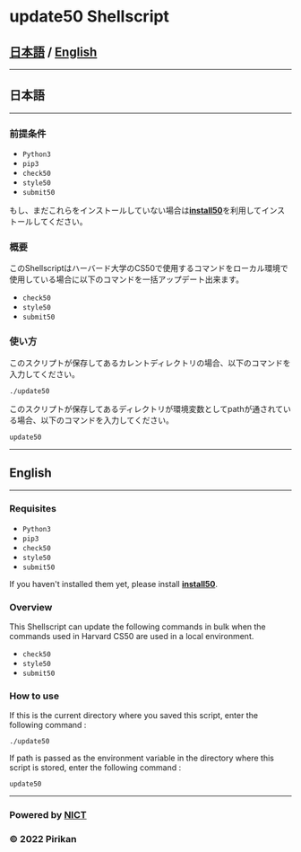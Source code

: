 # **update50 Shellscript** 
## [日本語](#日本語) / [English](#english)
***
## **日本語**
***

### **前提条件**

* `Python3`
* `pip3`
* `check50`
* `style50`
* `submit50`

もし、まだこれらをインストールしていない場合は[**install50**](https://github.com/Pirikan/install50)を利用してインストールしてください。

### **概要**
このShellscriptはハーバード大学のCS50で使用するコマンドをローカル環境で使用している場合に以下のコマンドを一括アップデート出来ます。
* `check50`
* `style50`
* `submit50`

### **使い方**
このスクリプトが保存してあるカレントディレクトリの場合、以下のコマンドを入力してください。

`./update50`

このスクリプトが保存してあるディレクトリが環境変数としてpathが通されている場合、以下のコマンドを入力してください。

`update50`

***
## **English**
***

### **Requisites**

* `Python3`
* `pip3`
* `check50`
* `style50`
* `submit50`

If you haven't installed them yet, please install [**install50**](https://github.com/Pirikan/install50).

### **Overview**
This Shellscript can update the following commands in bulk when the commands used in Harvard CS50 are used in a local environment.
* `check50`
* `style50`
* `submit50`

### **How to use**
If this is the current directory where you saved this script, enter the following command :

`./update50`

If path is passed as the environment variable in the directory where this script is stored, enter the following command :

`update50`

***
### **Powered by <a href="https://mt-auto-minhon-mlt.ucri.jgn-x.jp/" target="_blank" rel="noopener">NICT</a>**
### **© 2022 Pirikan**